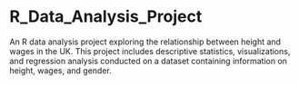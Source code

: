 # R_Data_Analysis_Project
An R data analysis project exploring the relationship between height and wages in the UK. This project includes descriptive statistics, visualizations, and regression analysis conducted on a dataset containing information on height, wages, and gender.
